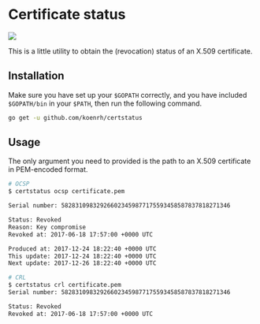 # Certificate status

![](https://github.com/koenrh/certstatus/workflows/build/badge.svg)

This is a little utility to obtain the (revocation) status of an X.509 certificate.

## Installation

Make sure you have set up your `$GOPATH` correctly, and you have included
`$GOPATH/bin` in your `$PATH`, then run the following command.

```bash
go get -u github.com/koenrh/certstatus
```

## Usage

The only argument you need to provided is the path to an X.509 certificate in
PEM-encoded format.

```bash
# OCSP
$ certstatus ocsp certificate.pem

Serial number: 582831098329266023459877175593458587837818271346

Status: Revoked
Reason: Key compromise
Revoked at: 2017-06-18 17:57:00 +0000 UTC

Produced at: 2017-12-24 18:22:40 +0000 UTC
This update: 2017-12-24 18:22:40 +0000 UTC
Next update: 2017-12-26 18:22:40 +0000 UTC

# CRL
$ certstatus crl certificate.pem
Serial number: 582831098329266023459877175593458587837818271346

Status: Revoked
Revoked at: 2017-06-18 17:57:00 +0000 UTC
```
